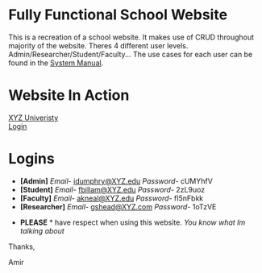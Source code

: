 # Fully Functional School Website
 This is a recreation of a school website. It makes use of CRUD throughout majority of the website. Theres 4 different user levels. Admin/Researcher/Student/Faculty... The use cases for each user can be found in the [System Manual](https://github.com/OzoTheGreat/Fully-Functional-School-Website/blob/main/User%20Manual.pdf).

# Website In Action
[XYZ Univeristy](http://www.xyzuniversity.net)
</br>
[Login](http://www.xyzuniversity.net/panel/login.php)

# Logins
- **[Admin]** *Email*- idumphry@XYZ.edu *Password*- cUMYhfV
- **[Student]** *Email*- fbillam@XYZ.edu *Password*- 2zL9uoz
- **[Faculty]** *Email*- akneal@XYZ.edu *Password*- fI5nFbkk
- **[Researcher]** *Email*- gshead@XYZ.com *Password*- 1oTzVE

* **PLEASE** * have respect when using this website. *You know what Im talking about*

Thanks,

Amir
 
